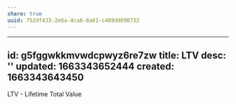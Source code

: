 ```yaml
---
share: true
uuid: 752df433-2e6a-4ca6-8a61-c489dd090732
---
```

---
id: g5fggwkkmvwdcpwyz6re7zw
title: LTV
desc: ''
updated: 1663343652444
created: 1663343643450
---

LTV - Lifetime Total Value